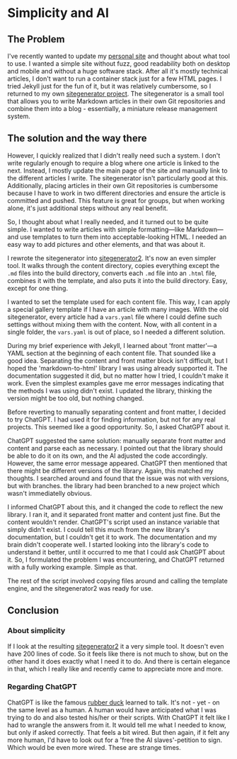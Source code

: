 # Simplicity and AI

## The Problem
I've recently wanted to update my [personal site](https://benjaminfleckenstein.name) 
and thought about what tool to use. I wanted a simple site without fuzz, good readability both on desktop and mobile and
without a huge software stack. After all it's mostly technical articles, I don't want to run a container stack just for a few
HTML pages. I tried Jekyll just for the fun of it, but it was relatively cumbersome, so I
returned to my own [sitegenerator project](https://github.com/nbkr/sitegenerator). The sitegenerator is a small
tool that allows you to write Markdown articles in their own Git repositories
and combine them into a blog - essentially, a miniature release management
system.

## The solution and the way there
However, I quickly realized that I didn't really need such a system. I don't
write regularly enough to require a blog where one article is linked to the
next. Instead, I mostly update the main page of the site and manually link to
the different articles I write. The sitegenerator isn't particularly good at
this. Additionally, placing articles in their own Git repositories is
cumbersome because I have to work in two different directories and ensure the
article is committed and pushed. This feature is great for groups, but when
working alone, it's just additional steps without any real benefit.

So, I thought about what I really needed, and it turned out to be quite simple.
I wanted to write articles with simple formatting—like Markdown—and use
templates to turn them into acceptable-looking HTML. I needed an easy way to
add pictures and other elements, and that was about it.

I rewrote the sitegenerator into
[sitegenerator2](https://github.com/nbkr/sitegenerator2). It's now an even
simpler tool. It walks through the content directory, copies everything except
the `.md` files into the build directory, converts each `.md` file into an
`.html` file, combines it with the template, and also puts it into the build
directory. Easy, except for one thing.

I wanted to set the template used for each content file. This way, I can apply
a special gallery template if I have an article with many images. With the old
sitegenerator, every article had a `vars.yaml` file where I could define such
settings without mixing them with the content. Now, with all content in a
single folder, the `vars.yaml` is out of place, so I needed a different
solution.

During my brief experience with Jekyll, I learned about 'front matter'—a YAML
section at the beginning of each content file. That sounded like a good idea.
Separating the content and front matter block isn't difficult, but I hoped the
'markdown-to-html' library I was using already supported it. The documentation
suggested it did, but no matter how I tried, I couldn't make it work. Even the
simplest examples gave me error messages indicating that the methods I was
using didn't exist. I updated the library, thinking the version might be too
old, but nothing changed.

Before reverting to manually separating content and front matter, I decided to
try ChatGPT. I had used it for finding information, but not for any real
projects. This seemed like a good opportunity. So, I asked ChatGPT about it.

ChatGPT suggested the same solution: manually separate front matter and content
and parse each as necessary. I pointed out that the library should be able to
do it on its own, and the AI adjusted the code accordingly. However, the same
error message appeared. ChatGPT then mentioned that there might be different
versions of the library. Again, this matched my thoughts. I searched around and
found that the issue was not with versions, but with branches. the library had
been branched to a new project which wasn't immediatelly obvious.

I informed ChatGPT about this, and it changed the code to reflect the new
library. I ran it, and it separated front matter and content just fine. But the
content wouldn't render. ChatGPT's script used an instance variable that simply
didn't exist. I could tell this much from the new library's documentation, but
I couldn't get it to work. The documentation and my brain didn't cooperate
well. I started looking into the library's code to understand it better, until
it occurred to me that I could ask ChatGPT about it. So, I formulated the
problem I was encountering, and ChatGPT returned with a fully working example.
Simple as that.

The rest of the script involved copying files around and calling the template
engine, and the sitegenerator2 was ready for use.

## Conclusion

### About simplicity
If I look at the resulting [sitegenerator2](https://github.com/nbkr/sitegenerator) it
a very simple tool. It doesn't even have 200 lines of code. So it feels like there is not much
to show, but on the other hand it does exactly what I need it to do. And there is certain
elegance in that, which I really like and recently came to appreciate more and more.

### Regarding ChatGPT
ChatGPT is like the famous [rubber duck](https://en.wikipedia.org/wiki/Rubber_duck_debugging) 
learned to talk. It's not - yet - on the same level as a human. A human would have anticipated what
I was trying to do and also tested his/her or their scripts. With ChatGPT it felt like I had to
wrangle the answers from it. It would tell me what I needed to know, but only if asked correctly. 
That feels a bit wired. But then again, if it felt any more human, I'd have to look out for
a 'free the AI slaves'-petition to sign. Which would be even more wired. These are strange times.

